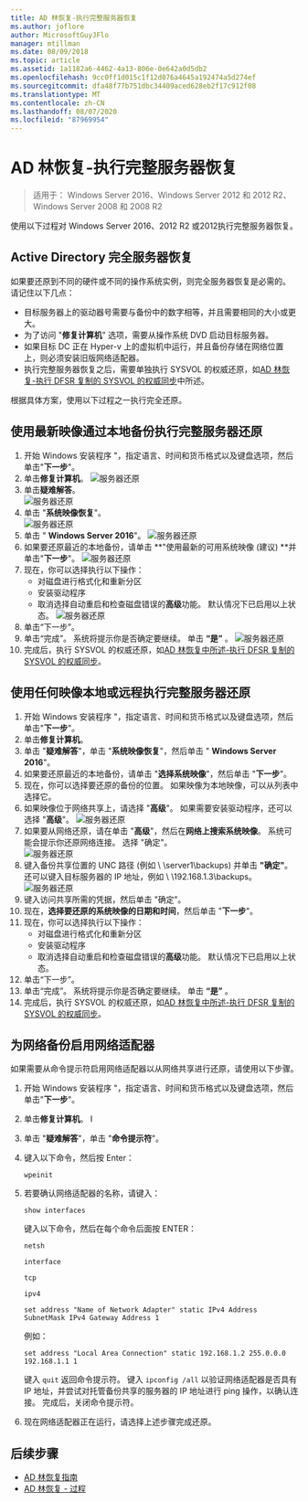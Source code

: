 ```yaml
---
title: AD 林恢复-执行完整服务器恢复
ms.author: joflore
author: MicrosoftGuyJFlo
manager: mtillman
ms.date: 08/09/2018
ms.topic: article
ms.assetid: 1a1182a6-4462-4a13-806e-0e642a0d5db2
ms.openlocfilehash: 9cc0ff1d015c1f12d076a4645a192474a5d274ef
ms.sourcegitcommit: dfa48f77b751dbc34409aced628eb2f17c912f08
ms.translationtype: MT
ms.contentlocale: zh-CN
ms.lasthandoff: 08/07/2020
ms.locfileid: "87969954"
---
```

# <a name="ad-forest-recovery---performing-a-full-server-recovery"></a>AD 林恢复-执行完整服务器恢复

>适用于： Windows Server 2016、Windows Server 2012 和 2012 R2、Windows Server 2008 和 2008 R2

使用以下过程对 Windows Server 2016、2012 R2 或2012执行完整服务器恢复。

## <a name="active-directory-full-server-recovery"></a>Active Directory 完全服务器恢复

如果要还原到不同的硬件或不同的操作系统实例，则完全服务器恢复是必需的。 请记住以下几点：

- 目标服务器上的驱动器号需要与备份中的数字相等，并且需要相同的大小或更大。
- 为了访问 "**修复计算机**" 选项，需要从操作系统 DVD 启动目标服务器。
- 如果目标 DC 正在 Hyper-v 上的虚拟机中运行，并且备份存储在网络位置上，则必须安装旧版网络适配器。
- 执行完整服务器恢复之后，需要单独执行 SYSVOL 的权威还原，如[AD 林恢复-执行 DFSR 复制的 SYSVOL 的权威同步](AD-Forest-Recovery-Authoritative-Recovery-SYSVOL.md)中所述。

根据具体方案，使用以下过程之一执行完全还原。

## <a name="perform-a-full-server-restore-with-a-local-backup-with-the-latest-image"></a>使用最新映像通过本地备份执行完整服务器还原

1. 开始 Windows 安装程序 "，指定语言、时间和货币格式以及键盘选项，然后单击"**下一步**"。
2. 单击**修复计算机**。
   ![服务器还原](media/AD-Forest-Recovery-Perform-a-Full-Recovery/restore1.png)
3. 单击**疑难解答**。</br>
   ![服务器还原](media/AD-Forest-Recovery-Perform-a-Full-Recovery/restore2.png)
4. 单击 "**系统映像恢复**"。</br>
   ![服务器还原](media/AD-Forest-Recovery-Perform-a-Full-Recovery/restore3.png)
5. 单击 " **Windows Server 2016**"。
   ![服务器还原](media/AD-Forest-Recovery-Perform-a-Full-Recovery/restore4.png)
6. 如果要还原最近的本地备份，请单击 **"使用最新的可用系统映像 (建议) **并单击"**下一步**"。
   ![服务器还原](media/AD-Forest-Recovery-Perform-a-Full-Recovery/restore5.png)
7. 现在，你可以选择执行以下操作：
   -  对磁盘进行格式化和重新分区
   -  安装驱动程序
   -  取消选择自动重启和检查磁盘错误的**高级**功能。 默认情况下已启用以上状态。
   ![服务器还原](media/AD-Forest-Recovery-Perform-a-Full-Recovery/restore6.png)
8. 单击“下一步”。
9. 单击“完成”。 系统将提示你是否确定要继续。 单击 **“是”** 。
   ![服务器还原](media/AD-Forest-Recovery-Perform-a-Full-Recovery/restore11.png)
10. 完成后，执行 SYSVOL 的权威还原，如[AD 林恢复中所述-执行 DFSR 复制的 SYSVOL 的权威同步](AD-Forest-Recovery-Authoritative-Recovery-SYSVOL.md)。

## <a name="perform-a-full-server-restore-with-any-image-local-or-remote"></a>使用任何映像本地或远程执行完整服务器还原

1. 开始 Windows 安装程序 "，指定语言、时间和货币格式以及键盘选项，然后单击"**下一步**"。
2. 单击**修复计算机**。</br>
3. 单击 "**疑难解答**"，单击 "**系统映像恢复**"，然后单击 " **Windows Server 2016**"。
4. 如果要还原最近的本地备份，请单击 "**选择系统映像**"，然后单击 "**下一步**"。
5. 现在，你可以选择要还原的备份的位置。 如果映像为本地映像，可以从列表中选择它。
6. 如果映像位于网络共享上，请选择 "**高级**"。 如果需要安装驱动程序，还可以选择 "**高级**"。
   ![服务器还原](media/AD-Forest-Recovery-Perform-a-Full-Recovery/restore7.png)
7. 如果要从网络还原，请在单击 "**高级**"，然后在**网络上搜索系统映像**。 系统可能会提示你还原网络连接。 选择 "确定"。 </br>
   ![服务器还原](media/AD-Forest-Recovery-Perform-a-Full-Recovery/restore8.png)
8. 键入备份共享位置的 UNC 路径 (例如 \\ \server1\backups) 并单击 **"确定"**。 还可以键入目标服务器的 IP 地址，例如 \\ \192.168.1.3\backups。
   ![服务器还原](media/AD-Forest-Recovery-Perform-a-Full-Recovery/restore9.png)
9. 键入访问共享所需的凭据，然后单击 "确定"。
10. 现在，**选择要还原的系统映像的日期和时间**，然后单击 "**下一步**"。
11. 现在，你可以选择执行以下操作：
    - 对磁盘进行格式化和重新分区
    - 安装驱动程序
    - 取消选择自动重启和检查磁盘错误的**高级**功能。 默认情况下已启用以上状态。
12. 单击“下一步”。
13. 单击“完成”。 系统将提示你是否确定要继续。 单击 **“是”** 。
14. 完成后，执行 SYSVOL 的权威还原，如[AD 林恢复中所述-执行 DFSR 复制的 SYSVOL 的权威同步](AD-Forest-Recovery-Authoritative-Recovery-SYSVOL.md)。

## <a name="enabling-the-network-adapter-for-a-network-backup"></a>为网络备份启用网络适配器

如果需要从命令提示符启用网络适配器以从网络共享进行还原，请使用以下步骤。

1. 开始 Windows 安装程序 "，指定语言、时间和货币格式以及键盘选项，然后单击"**下一步**"。
2. 单击**修复计算机**。 I
3. 单击 "**疑难解答**"，单击 "**命令提示符**"。
4. 键入以下命令，然后按 Enter：

   ```
   wpeinit
   ```

5. 若要确认网络适配器的名称，请键入：

   ```
   show interfaces
   ```

   键入以下命令，然后在每个命令后面按 ENTER：

   ```
   netsh
   ```

   ```
   interface
   ```

   ```
   tcp
   ```

   ```
   ipv4
   ```

   ```
   set address "Name of Network Adapter" static IPv4 Address SubnetMask IPv4 Gateway Address 1
   ```

   例如：

   ```
   set address "Local Area Connection" static 192.168.1.2 255.0.0.0 192.168.1.1 1
   ```

   键入 `quit` 返回命令提示符。 键入 `ipconfig /all` 以验证网络适配器是否具有 IP 地址，并尝试对托管备份共享的服务器的 IP 地址进行 ping 操作，以确认连接。 完成后，关闭命令提示符。

6. 现在网络适配器正在运行，请选择上述步骤完成还原。

## <a name="next-steps"></a>后续步骤

- [AD 林恢复指南](AD-Forest-Recovery-Guide.md)
- [AD 林恢复 - 过程](AD-Forest-Recovery-Procedures.md)
